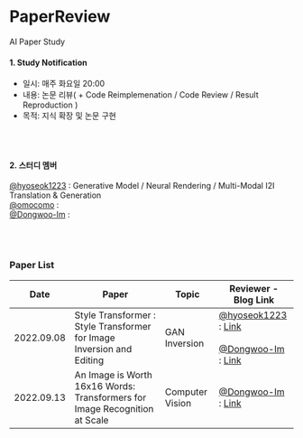 # PaperReview
AI Paper Study

#### 1. Study Notification
- 일시: 매주 화요일 20:00   
- 내용: 논문 리뷰( + Code Reimplemenation / Code Review / Result Reproduction )  
- 목적: 지식 확장 및 논문 구현 

</br></br>
#### 2. 스터디 멤버  
[@hyoseok1223](https://github.com/hyoseok1223) : Generative Model / Neural Rendering / Multi-Modal I2I Translation & Generation
</br>
[@omocomo](https://github.com/omocomo) :
</br>
[@Dongwoo-Im](https://github.com/Dongwoo-Im) :

</br></br>
### Paper List  

Date | Paper | Topic | Reviewer - Blog Link
---- | ---- | ---- | ----
2022.09.08 | Style Transformer : Style Transformer for Image Inversion and Editing | GAN Inversion | [@hyoseok1223](https://github.com/hyoseok1223) : [Link](https://hyoseok-personality.tistory.com/27) <br><br> [@Dongwoo-Im](https://github.com/Dongwoo-Im) : [Link](https://dongwoo-im.github.io/papers/review/2022-09-07-Style-Transformer-for-Image-Inversion-and-Editing/)
2022.09.13 | An Image is Worth 16x16 Words: Transformers for Image Recognition at Scale | Computer Vision| [@Dongwoo-Im](https://github.com/Dongwoo-Im) : [Link](https://dongwoo-im.github.io/papers/review/2022-09-13-An-Image-is-Worth-16x16-Words-Transformers-for-Image-Recognition-at-Scale/)
